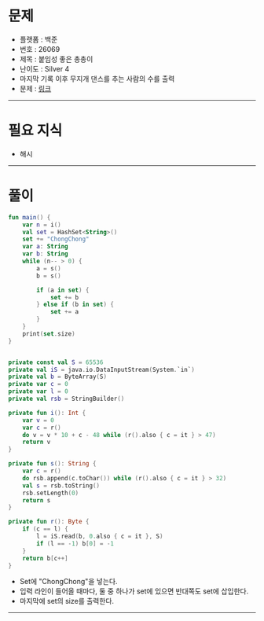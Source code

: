 # 문제
- 플랫폼 : 백준
- 번호 : 26069
- 제목 : 붙임성 좋은 총총이
- 난이도 : Silver 4
- 마지막 기록 이후 무지개 댄스를 추는 사람의 수를 출력
- 문제 : <a href="https://www.acmicpc.net/problem/26069" target="_blank">링크</a>

---

# 필요 지식
- 해시

---

# 풀이
```kotlin
fun main() {
    var n = i()
    val set = HashSet<String>()
    set += "ChongChong"
    var a: String
    var b: String
    while (n-- > 0) {
        a = s()
        b = s()

        if (a in set) {
            set += b
        } else if (b in set) {
            set += a
        }
    }
    print(set.size)
}


private const val S = 65536
private val iS = java.io.DataInputStream(System.`in`)
private val b = ByteArray(S)
private var c = 0
private var l = 0
private val rsb = StringBuilder()

private fun i(): Int {
    var v = 0
    var c = r()
    do v = v * 10 + c - 48 while (r().also { c = it } > 47)
    return v
}

private fun s(): String {
    var c = r()
    do rsb.append(c.toChar()) while (r().also { c = it } > 32)
    val s = rsb.toString()
    rsb.setLength(0)
    return s
}

private fun r(): Byte {
    if (c == l) {
        l = iS.read(b, 0.also { c = it }, S)
        if (l == -1) b[0] = -1
    }
    return b[c++]
}
```
- Set에 "ChongChong"을 넣는다.
- 입력 라인이 들어올 때마다, 둘 중 하나가 set에 있으면 반대쪽도 set에 삽입한다.
- 마지막에 set의 size를 출력한다.

---
